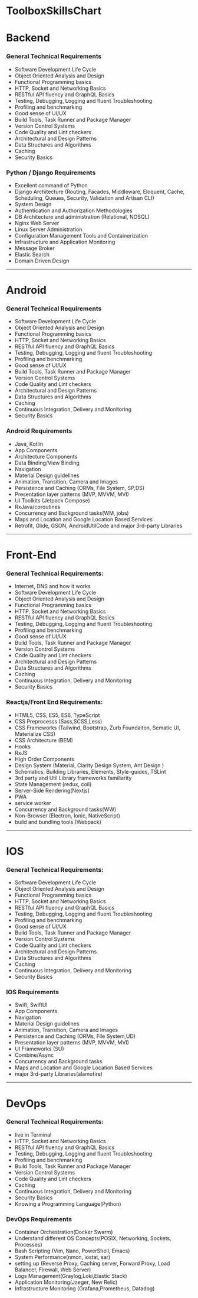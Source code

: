 # ToolboxSkillsChart


# Backend

### General Technical Requirements
- Software Development Life Cycle
- Object Oriented Analysis and Design
- Functional Programming basics
- HTTP, Socket and Networking Basics
- RESTful API fluency and GraphQL Basics
- Testing, Debugging, Logging and fluent Troubleshooting
- Profiling and benchmarking
- Good sense of UI/UX
- Build Tools, Task Runner and Package Manager
- Version Control Systems
- Code Quality and Lint checkers
- Architectural and Design Patterns
- Data Structures and Algorithms
- Caching
- Security Basics

### Python / Django Requirements
- Excellent command of Python
- Django Architecture (Routing, Facades, Middleware, Eloquent, Cache, Scheduling, Queues, Security, Validation and Artisan CLI)
- System Design
- Authentication and Authorization Methodologies
- DB Architecture and administration (Relational, NOSQL)
- Nginx Web Server
- Linux Server Administration
- Configuration Management Tools and Containerization
- Infrastructure and Application Monitoring
- Message Broker
- Elastic Search
- Domain Driven Design


---

# Android

### General Technical Requirements
- Software Development Life Cycle
- Object Oriented Analysis and Design
- Functional Programming basics
- HTTP, Socket and Networking Basics
- RESTful API fluency and GraphQL Basics
- Testing, Debugging, Logging and fluent Troubleshooting
- Profiling and benchmarking
- Good sense of UI/UX
- Build Tools, Task Runner and Package Manager
- Version Control Systems
- Code Quality and Lint checkers
- Architectural and Design Patterns
- Data Structures and Algorithms
- Caching
- Continuous Integration, Delivery and Monitoring
- Security Basics


### Android Requirements
- Java, Kotlin
- App Components
- Architecture Components
- Data Binding/View Binding
- Navigation
- Material Design guidelines
- Animation, Transition, Camera and Images
- Persistence and Caching (ORMs, File System, SP,DS)
- Presentation layer patterns (MVP, MVVM, MVI)
- UI Toolkits (Jetpack Compose)
- RxJava/coroutines
- Concurrency and Background tasks(WM, jobs)
- Maps and Location and Google Location Based Services
- Retrofit, Glide, GSON, AndroidUtilCode and major 3rd-party Libraries 

---

# Front-End

### General Technical Requirements:

- Internet, DNS and how it works
- Software Development Life Cycle
- Object Oriented Analysis and Design
- Functional Programming basics
- HTTP, Socket and Networking Basics
- RESTful API fluency and GraphQL Basics
- Testing, Debugging, Logging and fluent Troubleshooting
- Profiling and benchmarking
- Good sense of UI/UX
- Build Tools, Task Runner and Package Manager
- Version Control Systems
- Code Quality and Lint checkers
- Architectural and Design Patterns
- Data Structures and Algorithms
- Caching
- Continuous Integration, Delivery and Monitoring
- Security Basics


### Reactjs/Front End Requirements:

- HTML5, CSS, ES5, ES6, TypeScript
- CSS Preprocesss (Sass,SCSS,Less)
- CSS Frameworks (Tailwind, Bootstrap, Zurb Foundaiton, Sematic UI, Materialize CSS)
- CSS Architecture (BEM)
- Hooks
- RxJS
- High Order Components
- Design System (Material, Clarity Design System, Ant Design )
- Schematics, Building Libraries, Elements, Style-guides, TSLint
- 3rd party and Util Library frameworks familiarity
- State Management (redux, coil)
- Server-Side Rendering(Nextjs)
- PWA
- service worker
- Concurrency and Background tasks(WW)
- Non-Browser (Electron, Ionic, NativeScript)
- build and bundling tools (Webpack)

---

# IOS

### General Technical Requirements:

- Software Development Life Cycle
- Object Oriented Analysis and Design
- Functional Programming basics
- HTTP, Socket and Networking Basics
- RESTful API fluency and GraphQL Basics
- Testing, Debugging, Logging and fluent Troubleshooting
- Profiling and benchmarking
- Good sense of UI/UX
- Build Tools, Task Runner and Package Manager
- Version Control Systems
- Code Quality and Lint checkers
- Architectural and Design Patterns
- Data Structures and Algorithms
- Caching
- Continuous Integration, Delivery and Monitoring
- Security Basics


### IOS Requirements
- Swift, SwiftUI
- App Components
- Navigation
- Material Design guidelines
- Animation, Transition, Camera and Images
- Persistence and Caching (ORMs, File System,UD)
- Presentation layer patterns (MVP, MVVM, MVI)
- UI Frameworks (SU)
- Combine/Async
- Concurrency and Background tasks
- Maps and Location and Google Location Based Services
- major 3rd-party Libraries(alamofire)


---


# DevOps


### General Technical Requirements:

- live in Terminal 
- HTTP, Socket and Networking Basics
- RESTful API fluency and GraphQL Basics
- Testing, Debugging, Logging and fluent Troubleshooting
- Profiling and benchmarking
- Build Tools, Task Runner and Package Manager
- Version Control Systems
- Code Quality and Lint checkers
- Caching
- Continuous Integration, Delivery and Monitoring
- Security Basics
- Knowing a Programming Language(Python)


### DevOps Requirements
- Container Orchestration(Docker Swarm)
- Understand different OS Concepts(POSIX, Networking, Sockets, Processes)
- Bash Scripting (Vim, Nano, PowerShell, Emacs)
- System Performance(nmon, iostat, sar)
- setting up (Reverse Proxy, Caching server, Forward Proxy, Load Balancer, Firewall, Web Server)
- Logs Management(Graylog,Loki,Elastic Stack)
- Application Monitoring(Jaeger, New Relic)
- Infrastructure Monitoring (Grafana,Prometheus, Datadog)
